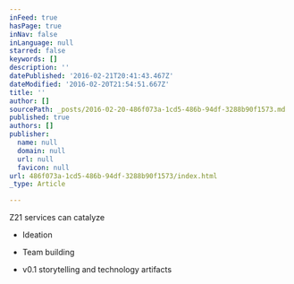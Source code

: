 ```yaml
---
inFeed: true
hasPage: true
inNav: false
inLanguage: null
starred: false
keywords: []
description: ''
datePublished: '2016-02-21T20:41:43.467Z'
dateModified: '2016-02-20T21:54:51.667Z'
title: ''
author: []
sourcePath: _posts/2016-02-20-486f073a-1cd5-486b-94df-3288b90f1573.md
published: true
authors: []
publisher:
  name: null
  domain: null
  url: null
  favicon: null
url: 486f073a-1cd5-486b-94df-3288b90f1573/index.html
_type: Article

---
```

Z21 services can catalyze  

- Ideation

- Team building 

- v0.1 storytelling and technology artifacts